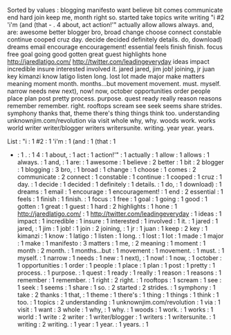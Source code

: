 Sorted by values :
blogging manifesto want believe bit comes communicate end hard join keep me, month right so. started take topics write writing "i #2 'i'm (and (that - . 4 about, act action!'" actually allow allows always. and, are: awesome better blogger bro, broad change choose connect constable continue cooped cruz day. decide decided definitely details. do, download) dreams email encourage encouragement! essential feels finish finish. focus free goal going good gotten great guest highlights hone http://jaredlatigo.com/ http://twitter.com/leadingeveryday ideas impact incredible insure interested involved it. jared jared, jim job! joining, jr juan key kimanzi know latigo listen long. lost lot made major make matters meaning moment month. months...but movement movement. must. myself. narrow needs new next), now! now, october opportunities order people place plan post pretty process. purpose. quest ready really reason reasons remember remember. right. rooftops scream see seek seems share strides. symphony thanks that, theme there's thing things think too. understanding unknownjim.com/revolution via visit whole why, why. woods work. works world writer writer/blogger writers writersunite. writing. year year. years. 

List :
"i : 1
#2 : 1
'i'm : 1
(and : 1
(that : 1
- : 1
. : 1
4 : 1
about, : 1
act : 1
action!'" : 1
actually : 1
allow : 1
allows : 1
always. : 1
and, : 1
are: : 1
awesome : 1
believe : 2
better : 1
bit : 2
blogger : 1
blogging : 3
bro, : 1
broad : 1
change : 1
choose : 1
comes : 2
communicate : 2
connect : 1
constable : 1
continue : 1
cooped : 1
cruz : 1
day. : 1
decide : 1
decided : 1
definitely : 1
details. : 1
do, : 1
download) : 1
dreams : 1
email : 1
encourage : 1
encouragement! : 1
end : 2
essential : 1
feels : 1
finish : 1
finish. : 1
focus : 1
free : 1
goal : 1
going : 1
good : 1
gotten : 1
great : 1
guest : 1
hard : 2
highlights : 1
hone : 1
http://jaredlatigo.com/ : 1
http://twitter.com/leadingeveryday : 1
ideas : 1
impact : 1
incredible : 1
insure : 1
interested : 1
involved : 1
it. : 1
jared : 1
jared, : 1
jim : 1
job! : 1
join : 2
joining, : 1
jr : 1
juan : 1
keep : 2
key : 1
kimanzi : 1
know : 1
latigo : 1
listen : 1
long. : 1
lost : 1
lot : 1
made : 1
major : 1
make : 1
manifesto : 3
matters : 1
me, : 2
meaning : 1
moment : 1
month : 2
month. : 1
months...but : 1
movement : 1
movement. : 1
must. : 1
myself. : 1
narrow : 1
needs : 1
new : 1
next), : 1
now! : 1
now, : 1
october : 1
opportunities : 1
order : 1
people : 1
place : 1
plan : 1
post : 1
pretty : 1
process. : 1
purpose. : 1
quest : 1
ready : 1
really : 1
reason : 1
reasons : 1
remember : 1
remember. : 1
right : 2
right. : 1
rooftops : 1
scream : 1
see : 1
seek : 1
seems : 1
share : 1
so. : 2
started : 2
strides. : 1
symphony : 1
take : 2
thanks : 1
that, : 1
theme : 1
there's : 1
thing : 1
things : 1
think : 1
too. : 1
topics : 2
understanding : 1
unknownjim.com/revolution : 1
via : 1
visit : 1
want : 3
whole : 1
why, : 1
why. : 1
woods : 1
work. : 1
works : 1
world : 1
write : 2
writer : 1
writer/blogger : 1
writers : 1
writersunite. : 1
writing : 2
writing. : 1
year : 1
year. : 1
years. : 1
